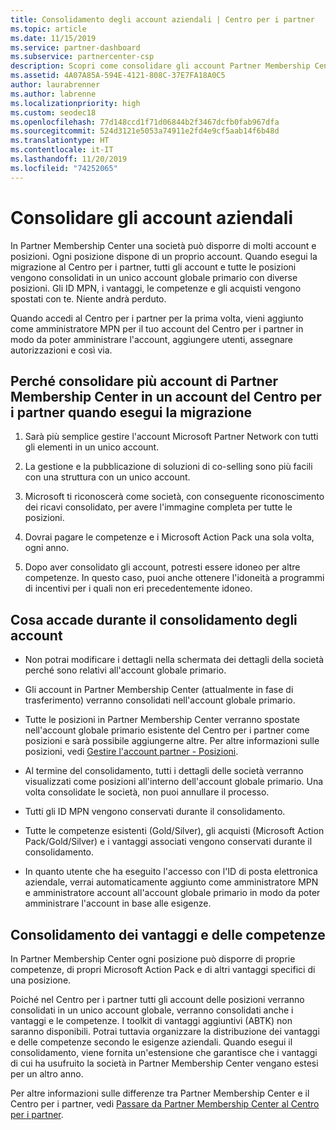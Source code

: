 ```yaml
---
title: Consolidamento degli account aziendali | Centro per i partner
ms.topic: article
ms.date: 11/15/2019
ms.service: partner-dashboard
ms.subservice: partnercenter-csp
description: Scopri come consolidare gli account Partner Membership Center (PMC) in un unico account nel Centro per i partner. Questa operazione viene effettuata quando esegui la migrazione da PMC al Centro per i partner.
ms.assetid: 4A07A85A-594E-4121-808C-37E7FA18A0C5
author: laurabrenner
ms.author: labrenne
ms.localizationpriority: high
ms.custom: seodec18
ms.openlocfilehash: 77d148ccd1f71d06844b2f3467dcfb0fab967dfa
ms.sourcegitcommit: 524d3121e5053a74911e2fd4e9cf5aab14f6b48d
ms.translationtype: HT
ms.contentlocale: it-IT
ms.lasthandoff: 11/20/2019
ms.locfileid: "74252065"
---
```

# <a name="consolidate-your-company-accounts"></a>Consolidare gli account aziendali

In Partner Membership Center una società può disporre di molti account e posizioni. Ogni posizione dispone di un proprio account. Quando esegui la migrazione al Centro per i partner, tutti gli account e tutte le posizioni vengono consolidati in un unico account globale primario con diverse posizioni. Gli ID MPN, i vantaggi, le competenze e gli acquisti vengono spostati con te. Niente andrà perduto. 

Quando accedi al Centro per i partner per la prima volta, vieni aggiunto come amministratore MPN per il tuo account del Centro per i partner in modo da poter amministrare l'account, aggiungere utenti, assegnare autorizzazioni e così via. 

## <a name="why-should-you-consolidate-your-multiple-accounts-in-pmc-into-one-account-in-partner-center-when-you-migrate"></a>Perché consolidare più account di Partner Membership Center in un account del Centro per i partner quando esegui la migrazione

1. Sarà più semplice gestire l'account Microsoft Partner Network con tutti gli elementi in un unico account.

2. La gestione e la pubblicazione di soluzioni di co-selling sono più facili con una struttura con un unico account.

3. Microsoft ti riconoscerà come società, con conseguente riconoscimento dei ricavi consolidato, per avere l'immagine completa per tutte le posizioni.  

4. Dovrai pagare le competenze e i Microsoft Action Pack una sola volta, ogni anno.

5. Dopo aver consolidato gli account, potresti essere idoneo per altre competenze. In questo caso, puoi anche ottenere l'idoneità a programmi di incentivi per i quali non eri precedentemente idoneo.


## <a name="what-happens-during-consolidation-of-accounts"></a>Cosa accade durante il consolidamento degli account

- Non potrai modificare i dettagli nella schermata dei dettagli della società perché sono relativi all'account globale primario. 

- Gli account in Partner Membership Center (attualmente in fase di trasferimento) verranno consolidati nell'account globale primario. 

- Tutte le posizioni in Partner Membership Center verranno spostate nell'account globale primario esistente del Centro per i partner come posizioni e sarà possibile aggiungerne altre. Per altre informazioni sulle posizioni, vedi [Gestire l'account partner - Posizioni](manage-locations.md).

- Al termine del consolidamento, tutti i dettagli delle società verranno visualizzati come posizioni all'interno dell'account globale primario. Una volta consolidate le società, non puoi annullare il processo.

- Tutti gli ID MPN vengono conservati durante il consolidamento.

- Tutte le competenze esistenti (Gold/Silver), gli acquisti (Microsoft Action Pack/Gold/Silver) e i vantaggi associati vengono conservati durante il consolidamento.

- In quanto utente che ha eseguito l'accesso con l'ID di posta elettronica aziendale, verrai automaticamente aggiunto come amministratore MPN e amministratore account all'account globale primario in modo da poter amministrare l'account in base alle esigenze. 


## <a name="consolidating-your-benefits-and-competencies"></a>Consolidamento dei vantaggi e delle competenze

In Partner Membership Center ogni posizione può disporre di proprie competenze, di propri Microsoft Action Pack e di altri vantaggi specifici di una posizione.

Poiché nel Centro per i partner tutti gli account delle posizioni verranno consolidati in un unico account globale, verranno consolidati anche i vantaggi e le competenze. I toolkit di vantaggi aggiuntivi (ABTK) non saranno disponibili. Potrai tuttavia organizzare la distribuzione dei vantaggi e delle competenze secondo le esigenze aziendali. Quando esegui il consolidamento, viene fornita un'estensione che garantisce che i vantaggi di cui ha usufruito la società in Partner Membership Center vengano estesi per un altro anno.

Per altre informazioni sulle differenze tra Partner Membership Center e il Centro per i partner, vedi [Passare da Partner Membership Center al Centro per i partner](guide-to-migration.md).

